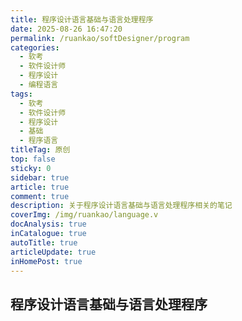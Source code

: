 ```yaml
---
title: 程序设计语言基础与语言处理程序
date: 2025-08-26 16:47:20
permalink: /ruankao/softDesigner/program
categories:
  - 软考
  - 软件设计师
  - 程序设计
  - 编程语言
tags:
  - 软考
  - 软件设计师
  - 程序设计
  - 基础
  - 程序语言
titleTag: 原创
top: false
sticky: 0
sidebar: true
article: true
comment: true
description: 关于程序设计语言基础与语言处理程序相关的笔记
coverImg: /img/ruankao/language.v
docAnalysis: true
inCatalogue: true
autoTitle: true
articleUpdate: true
inHomePost: true
---
```


## 程序设计语言基础与语言处理程序